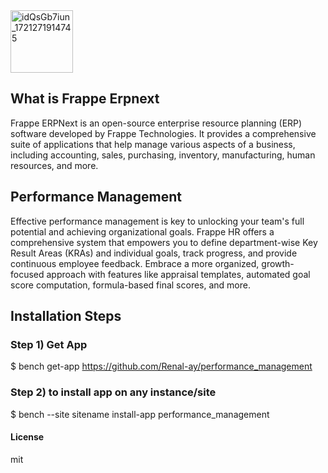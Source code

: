 <img width="100" alt="idQsGb7iun_1721271914745" src="https://github.com/user-attachments/assets/d0d415f7-390f-4e4c-988a-44764de55704">

## What is Frappe Erpnext
Frappe ERPNext is an open-source enterprise resource planning (ERP) software developed by Frappe Technologies. It provides a comprehensive suite of applications that help manage various aspects of a business, including accounting, sales, purchasing, inventory, manufacturing, human resources, and more.

## Performance Management
Effective performance management is key to unlocking your team's full potential and achieving organizational goals. Frappe HR offers a comprehensive system that empowers you to define department-wise Key Result Areas (KRAs) and individual goals, track progress, and provide continuous employee feedback. Embrace a more organized, growth-focused approach with features like appraisal templates, automated goal score computation, formula-based final scores, and more.

## Installation Steps
### Step 1) Get App
$ bench get-app https://github.com/Renal-ay/performance_management


### Step 2) to install app on any instance/site
$ bench --site sitename install-app performance_management

#### License

mit
